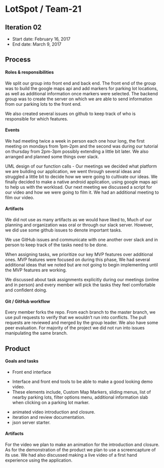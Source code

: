 ﻿# LotSpot / Team-21

## Iteration 02

* Start date: February 16, 2017
* End date: March 9, 2017

## Process

#### Roles & responsibilities

We split our group into front end and back end. The front end of the group was to build the google maps api and add markers for parking lot locations, as well as additional information once markers were selected. The backend group was to create the server on which we are able to send information from our parking lots to the front end.

We also created several issues on github to keep track of who is responsible for which features.

#### Events

We had meeting twice a week in person each one hour long, the first meeting on mondays from 1pm-2pm and the second was during our tutorial on thursday from 2pm-3pm possibly extending a little bit later. We also arranged and planned some things over slack.

UML design of our function calls -
Our meetings we decided what platform we are building our application, we went through several ideas and struggled a little bit to decide how we were going to cultivate our ideas. We finally decided to make a native android application, using google maps api to help us with the workload. Our next meeting we discussed a script for our video and how we were going to film it. We had an additional meeting to film our video.

#### Artifacts

We did not use as many artifacts as we would have liked to, Much of our planning and organization was oral or through our slack server. However, we did use some github issues to denote important tasks.

We use GitHub issues and communicate with one another over slack and in person to keep track of the tasks need to be done.

When assigning tasks, we prioritize our key MVP features over additional ones. MVP features were focused on during this phase, We had several additional ideas that we noted but are not going to begin implementing until the MVP features are working.

We discussed about task assignments explicitly during our meetings (online and in person) and every member will pick the tasks they feel comfortable and confident doing.

#### Git / GitHub workflow

Every member forks the repo. From each branch to the master branch, we use pull requests to verify that we wouldn’t run into conflicts. The pull requests are reviewed and merged by the group leader. We also have some peer evaluation. For majority of the project we did not run into issues manipulating the same branch.

## Product

#### Goals and tasks

- Front end interface
* Interface and front end tools to be able to make a good looking demo video.
* These elements include, Custom Map Markers, sliding menus, list of nearby parking lots, filter options menu, additional information slab when clicking on a parking lot marker.
- animated video introduction and closure.
- iteration and review documentation.
- json server starter.

#### Artifacts

For the video we plan to make an animation for the introduction and closure. As for the demonstration of the product we plan to use a screencapture of its use. We had also discussed making a live video of a first hand experience using the application.
